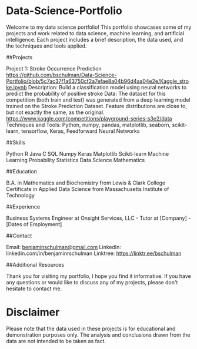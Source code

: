 # Data-Science-Portfolio

Welcome to my data science portfolio! This portfolio showcases some of my projects and work related to data science, machine learning, and artificial intelligence. Each project includes a brief description, the data used, and the techniques and tools applied.

##Projects

Project 1: Stroke Occurrence Prediction
https://github.com/bschulman/Data-Science-Portfolio/blob/5c7ac37f1a63750cf2a7efae8a04b96d4aa04e2e/Kaggle_stroke.ipynb
Description: Build a classification model using neural networks to predict the probability of positive stroke
Data: The dataset for this competition (both train and test) was generated from a deep learning model trained on the Stroke Prediction Dataset. 
Feature distributions are close to, but not exactly the same, as the original.
https://www.kaggle.com/competitions/playground-series-s3e2/data 
Techniques and Tools: Python, numpy, pandas, matplotlib, seaborn, scikit-learn, tensorflow, Keras, Feedforward Neural Networks



##Skills

Python 
R
Java 
C 
SQL 
Numpy 
Keras 
Matplotlib 
Scikit-learn
Machine Learning 
Probability 
Statistics 
Data Science 
Mathematics


##Education

B.A. in Mathematics and Biochemistry from Lewis & Clark College
Certificate in Applied Data Science from Massachusetts Institute of Technology

##Experience

Business Systems Engineer at Onsight Services, LLC - 
Tutor at [Company] - [Dates of Employment]

##Contact

Email: benjaminschulman@gmail.com
LinkedIn: linkedin.com/in/benjaminrschulman
Linktree: https://linktr.ee/bschulman


##Additional Resources

Thank you for visiting my portfolio, I hope you find it informative. If you have any questions or would like to discuss any of my projects, please don't hesitate to contact me.

# Disclaimer

Please note that the data used in these projects is for educational and demonstration purposes only. The analysis and conclusions drawn from the data are not intended to be taken as fact.
